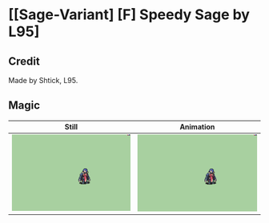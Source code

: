 # [\[Sage-Variant\] \[F\] Speedy Sage by L95]

## Credit

Made by Shtick, L95.

## Magic

| Still | Animation |
| :---: | :-------: |
| ![Magic still](./Magic_000.png) | ![Magic animation](./Magic.gif) |
